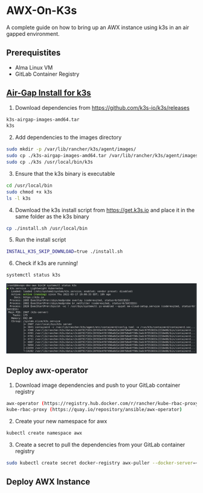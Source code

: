 # AWX-On-K3s
A complete guide on how to bring up an AWX instance using k3s in an air gapped environment.

## Prerequistites
- Alma Linux VM  
- GitLab Container Registry

## [Air-Gap Install for k3s](https://rancher.com/docs/k3s/latest/en/installation/airgap/) 
1. Download dependencies from https://github.com/k3s-io/k3s/releases
```sh
k3s-airgap-images-amd64.tar
k3s
```
2. Add dependencies to the images directory
```sh
sudo mkdir -p /var/lib/rancher/k3s/agent/images/
sudo cp ./k3s-airgap-images-amd64.tar /var/lib/rancher/k3s/agent/images/
sudo cp ./k3s /usr/local/bin/k3s
```
3. Ensure that the k3s binary is executable
```sh
cd /usr/local/bin
sudo chmod +x k3s
ls -l k3s
```

4. Download the k3s install script from https://get.k3s.io and place it in the same folder as the k3s binary
```sh
cp ./install.sh /usr/local/bin
```

5. Run the install script
```sh
INSTALL_K3S_SKIP_DOWNLOAD=true ./install.sh
```

6. Check if k3s are running!
```sh
systemctl status k3s
```
<p align="center">
  <img src="./img/k3s_success.jpeg" alt="Successfully installed k3s" width="900">
</p>

## Deploy awx-operator
1. Download image dependencies and push to your GitLab container registry
```sh
awx-operator (https://registry.hub.docker.com/r/rancher/kube-rbac-proxy)
kube-rbac-proxy (https://quay.io/repository/ansible/awx-operator)
```
2. Create your new namespace for awx
```sh
kubectl create namespace awx
```
3. Create a secret to pull the dependencies from your GitLab container registry
```sh
sudo kubectl create secret docker-registry awx-puller --docker-server=<my-server-registry> --docker-username=<my-username> --docker-password=<my-password> -n awx
```

## Deploy AWX Instance
